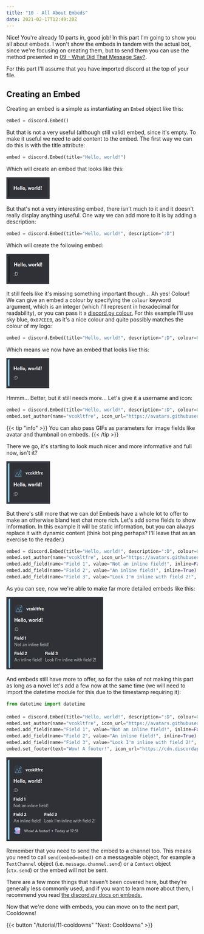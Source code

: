 ```yaml
---
title: "10 - All About Embeds"
date: 2021-02-17T12:49:20Z
---
```


Nice! You're already 10 parts in, good job! In this part I'm going to show you all about embeds. I won't show the embeds in tandem with the actual bot, since we're focusing on creating them, but to send them you can use the method presented in [09 - What Did That Message Say?](/tutorial/09-snipe#).

For this part I'll assume that you have imported discord at the top of your file.

## Creating an Embed

Creating an embed is a simple as instantiating an `Embed` object like this:

```py
embed = discord.Embed()
```

But that is not a very useful (although still valid) embed, since it's empty. To make it useful we need to add content to the embed. The first way we can do this is with the title attribute:

```py
embed = discord.Embed(title="Hello, world!")
```

Which will create an embed that looks like this:

![Embed](/images/embed_1.png)

But that's not a very interesting embed, there isn't much to it and it doesn't really display anything useful. One way we can add more to it is by adding a description:

```py
embed = discord.Embed(title="Hello, world!", description=":D")
```

Which will create the following embed:

![Embed](/images/embed_2.png)

It still feels like it's missing something important though... Ah yes! Colour! We can give an embed a colour by specifying the `colour` keyword argument, which is an integer (which I'll represent in hexadecimal for readability), or you can pass it a [discord.py colour.](https://discordpy.readthedocs.io/en/latest/api.html#discord.Colour) For this example I'll use sky blue, `0x87CEEB`, as it's a nice colour and quite possibly matches the colour of my logo:

```py
embed = discord.Embed(title="Hello, world!", description=":D", colour=0x87CEEB)
```

Which means we now have an embed that looks like this:

![Embed](/images/embed_3.png)

Hmmm... Better, but it still needs more... Let's give it a username and icon:

```py
embed = discord.Embed(title="Hello, world!", description=":D", colour=0x87CEEB)
embed.set_author(name="vcokltfre", icon_url="https://avatars.githubusercontent.com/u/16879430")
```

{{< tip "info" >}}
You can also pass GIFs as parameters for image fields like avatar and thumbnail on embeds.
{{< /tip >}}

There we go, it's starting to look much nicer and more informative and full now, isn't it?

![Embed](/images/embed_4.png)

But there's still more that we can do! Embeds have a whole lot to offer to make an otherwise bland text chat more rich. Let's add some fields to show information. In this example it will be static information, but you can always replace it with dynamic content (think bot ping perhaps? I'll leave that as an exercise to the reader.)

```py
embed = discord.Embed(title="Hello, world!", description=":D", colour=0x87CEEB)
embed.set_author(name="vcokltfre", icon_url="https://avatars.githubusercontent.com/u/16879430")
embed.add_field(name="Field 1", value="Not an inline field!", inline=False)
embed.add_field(name="Field 2", value="An inline field!", inline=True)
embed.add_field(name="Field 3", value="Look I'm inline with field 2!", inline=True)
```

As you can see, now we're able to make far more detailed embeds like this:

![Embed](/images/embed_5.png)

And embeds still have more to offer, so for the sake of not making this part as long as a novel let's add a few now at the same time (we will need to import the datetime module for this due to the timestamp requiring it):

```py
from datetime import datetime

embed = discord.Embed(title="Hello, world!", description=":D", colour=0x87CEEB, timestamp=datetime.utcnow())
embed.set_author(name="vcokltfre", icon_url="https://avatars.githubusercontent.com/u/16879430")
embed.add_field(name="Field 1", value="Not an inline field!", inline=False)
embed.add_field(name="Field 2", value="An inline field!", inline=True)
embed.add_field(name="Field 3", value="Look I'm inline with field 2!", inline=True)
embed.set_footer(text="Wow! A footer!", icon_url="https://cdn.discordapp.com/emojis/754736642761424986.png")
```

![Embed](/images/embed_6.png)

Remember that you need to send the embed to a channel too. This means you need to call `send(embed=embed)` on a messageable object, for example a `TextChannel` object (i.e. `message.channel.send`) or a `Context` object (`ctx.send`) or the embed will not be sent.

There are a few more things that haven't been covered here, but they're generally less commonly used, and if you want to learn more about them, I recommend you read [the discord.py docs on embeds.](https://discordpy.readthedocs.io/en/latest/api.html#embed)

Now that we're done with embeds, you can move on to the next part, Cooldowns!

{{< button "/tutorial/11-cooldowns" "Next: Cooldowns" >}}
